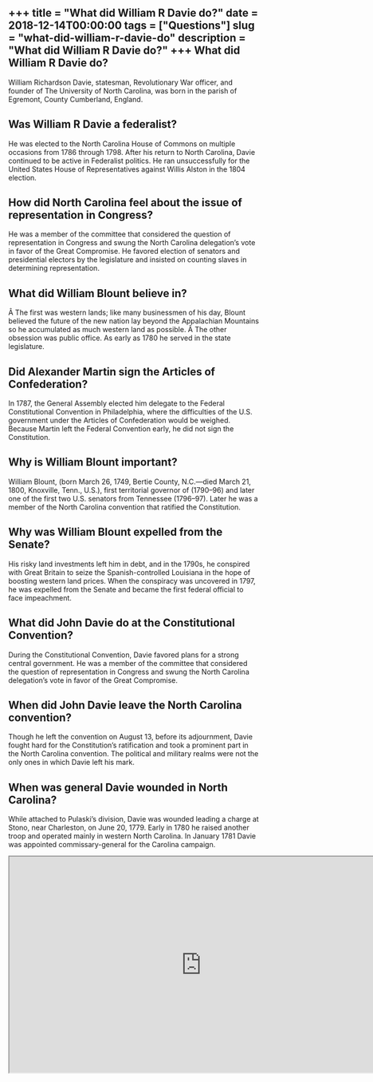 +++
title = "What did William R Davie do?"
date = 2018-12-14T00:00:00
tags = ["Questions"]
slug = "what-did-william-r-davie-do"
description = "What did William R Davie do?"
+++
What did William R Davie do?
----------------------------

William Richardson Davie, statesman, Revolutionary War officer, and founder of The University of North Carolina, was born in the parish of Egremont, County Cumberland, England.

Was William R Davie a federalist?
---------------------------------

He was elected to the North Carolina House of Commons on multiple occasions from 1786 through 1798. After his return to North Carolina, Davie continued to be active in Federalist politics. He ran unsuccessfully for the United States House of Representatives against Willis Alston in the 1804 election.

How did North Carolina feel about the issue of representation in Congress?
--------------------------------------------------------------------------

He was a member of the committee that considered the question of representation in Congress and swung the North Carolina delegation’s vote in favor of the Great Compromise. He favored election of senators and presidential electors by the legislature and insisted on counting slaves in determining representation.

What did William Blount believe in?
-----------------------------------

Â The first was western lands; like many businessmen of his day, Blount believed the future of the new nation lay beyond the Appalachian Mountains so he accumulated as much western land as possible. Â The other obsession was public office. As early as 1780 he served in the state legislature.

Did Alexander Martin sign the Articles of Confederation?
--------------------------------------------------------

In 1787, the General Assembly elected him delegate to the Federal Constitutional Convention in Philadelphia, where the difficulties of the U.S. government under the Articles of Confederation would be weighed. Because Martin left the Federal Convention early, he did not sign the Constitution.

Why is William Blount important?
--------------------------------

William Blount, (born March 26, 1749, Bertie County, N.C.—died March 21, 1800, Knoxville, Tenn., U.S.), first territorial governor of (1790–96) and later one of the first two U.S. senators from Tennessee (1796–97). Later he was a member of the North Carolina convention that ratified the Constitution.

Why was William Blount expelled from the Senate?
------------------------------------------------

His risky land investments left him in debt, and in the 1790s, he conspired with Great Britain to seize the Spanish-controlled Louisiana in the hope of boosting western land prices. When the conspiracy was uncovered in 1797, he was expelled from the Senate and became the first federal official to face impeachment.

What did John Davie do at the Constitutional Convention?
--------------------------------------------------------

During the Constitutional Convention, Davie favored plans for a strong central government. He was a member of the committee that considered the question of representation in Congress and swung the North Carolina delegation’s vote in favor of the Great Compromise.

When did John Davie leave the North Carolina convention?
--------------------------------------------------------

Though he left the convention on August 13, before its adjournment, Davie fought hard for the Constitution’s ratification and took a prominent part in the North Carolina convention. The political and military realms were not the only ones in which Davie left his mark.

When was general Davie wounded in North Carolina?
-------------------------------------------------

While attached to Pulaski’s division, Davie was wounded leading a charge at Stono, near Charleston, on June 20, 1779. Early in 1780 he raised another troop and operated mainly in western North Carolina. In January 1781 Davie was appointed commissary-general for the Carolina campaign.

<iframe allow="accelerometer; autoplay; clipboard-write; encrypted-media; gyroscope; picture-in-picture" allowfullscreen="" class="__youtube_prefs__  epyt-is-override  no-lazyload" data-no-lazy="1" data-origheight="433" data-origwidth="770" data-skipgform_ajax_framebjll="" height="433" id="_ytid_42290" loading="lazy" src="https://www.youtube.com/embed/WJOKU9ql85c?enablejsapi=1&autoplay=0&cc_load_policy=0&cc_lang_pref=&iv_load_policy=1&loop=0&modestbranding=0&rel=1&fs=1&playsinline=0&autohide=2&theme=dark&color=red&controls=1&" title="YouTube player" width="770"></iframe>